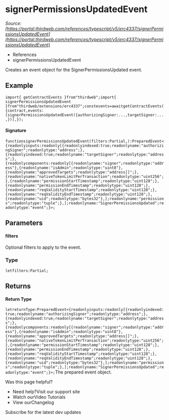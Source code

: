 # signerPermissionsUpdatedEvent

*Source: [https://portal.thirdweb.com/references/typescript/v5/erc4337/signerPermissionsUpdatedEvent](https://portal.thirdweb.com/references/typescript/v5/erc4337/signerPermissionsUpdatedEvent)*

* References
* signerPermissionsUpdatedEvent

Creates an event object for the SignerPermissionsUpdated event.

## Example

`import{ getContractEvents }from"thirdweb";import{ signerPermissionsUpdatedEvent }from"thirdweb/extensions/erc4337";constevents=awaitgetContractEvents({contract,events: [signerPermissionsUpdatedEvent({authorizingSigner:...,targetSigner:...,})],});`
#### Signature

`functionsignerPermissionsUpdatedEvent(filters:Partial,):PreparedEvent<{readonlyinputs:readonly[{readonlyindexed:true;readonlyname:"authorizingSigner";readonlytype:"address";},{readonlyindexed:true;readonlyname:"targetSigner";readonlytype:"address";},{readonlycomponents:readonly[{readonlyname:"signer";readonlytype:"address"},{readonlyname:"isAdmin";readonlytype:"uint8"},{readonlyname:"approvedTargets";readonlytype:"address[]";},{readonlyname:"nativeTokenLimitPerTransaction";readonlytype:"uint256";},{readonlyname:"permissionStartTimestamp";readonlytype:"uint128";},{readonlyname:"permissionEndTimestamp";readonlytype:"uint128";},{readonlyname:"reqValidityStartTimestamp";readonlytype:"uint128";},{readonlyname:"reqValidityEndTimestamp";readonlytype:"uint128";},{readonlyname:"uid";readonlytype:"bytes32"},];readonlyname:"permissions";readonlytype:"tuple";},];readonlyname:"SignerPermissionsUpdated";readonlytype:"event";}>;`
## Parameters

#### filters

Optional filters to apply to the event.

### Type

`letfilters:Partial;`
## Returns

#### Return Type

`letreturnType:PreparedEvent<{readonlyinputs:readonly[{readonlyindexed:true;readonlyname:"authorizingSigner";readonlytype:"address";},{readonlyindexed:true;readonlyname:"targetSigner";readonlytype:"address";},{readonlycomponents:readonly[{readonlyname:"signer";readonlytype:"address"},{readonlyname:"isAdmin";readonlytype:"uint8"},{readonlyname:"approvedTargets";readonlytype:"address[]";},{readonlyname:"nativeTokenLimitPerTransaction";readonlytype:"uint256";},{readonlyname:"permissionStartTimestamp";readonlytype:"uint128";},{readonlyname:"permissionEndTimestamp";readonlytype:"uint128";},{readonlyname:"reqValidityStartTimestamp";readonlytype:"uint128";},{readonlyname:"reqValidityEndTimestamp";readonlytype:"uint128";},{readonlyname:"uid";readonlytype:"bytes32"},];readonlyname:"permissions";readonlytype:"tuple";},];readonlyname:"SignerPermissionsUpdated";readonlytype:"event";}>;`The prepared event object.

Was this page helpful?

* Need help?Visit our support site
* Watch ourVideo Tutorials
* View ourChangelog

Subscribe for the latest dev updates


